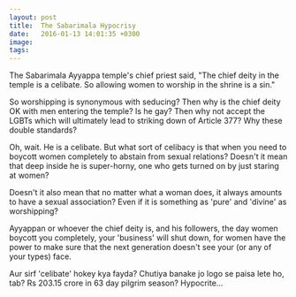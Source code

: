 ```yaml
---
layout: post
title:  The Sabarimala Hypocrisy
date:   2016-01-13 14:01:35 +0300
image:  
tags:   
---
```

The Sabarimala Ayyappa temple's chief priest said, "The chief deity in the temple is a celibate. So allowing women to worship in the shrine is a sin."

So worshipping is synonymous with seducing? Then why is the chief deity OK with men entering the temple? Is he gay? Then why not accept the LGBTs which will ultimately lead to striking down of Article 377? Why these double standards?

Oh, wait. He is a celibate. But what sort of celibacy is that when you need to boycott women completely to abstain from sexual relations? Doesn't it mean that deep inside he is super-horny, one who gets turned on by just staring at women?

Doesn't it also mean that no matter what a woman does, it always amounts to have a sexual association? Even if it is something as 'pure' and 'divine' as worshipping?

Ayyappan or whoever the chief deity is, and his followers, the day women boycott you completely, your 'business' will shut down, for women have the power to make sure that the next generation doesn't see your (or any of your types) face.

Aur sirf 'celibate' hokey kya fayda? Chutiya banake jo logo se paisa lete ho, tab? Rs 203.15 crore in 63 day pilgrim season? Hypocrite...
